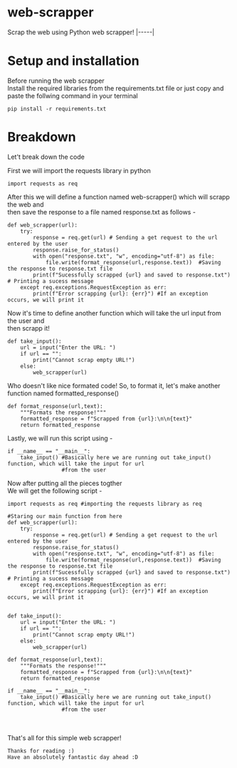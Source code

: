 # web-scrapper
Scrap the web using Python web scrapper!
|-----|
 
# Setup and installation
Before running the web scrapper <br>
Install the required libraries from the requirements.txt file or just copy and paste the follwing command in your terminal

```
pip install -r requirements.txt
```

# Breakdown
Let't break down the code 

First we will import the requests library in python

```
import requests as req
```

After this we will define a function named web-scrapper() which will scrapp the web and <br> 
then save the response to a file named response.txt as follows -

```
def web_scrapper(url):
    try:
        response = req.get(url) # Sending a get request to the url entered by the user
        response.raise_for_status() 
        with open("response.txt", "w", encoding="utf-8") as file:
            file.write(format_response(url,response.text))  #Saving the response to response.txt file
        print(f"Sucessfully scrapped {url} and saved to response.txt") # Printing a sucess message
    except req.exceptions.RequestException as err:
        print(f"Error scrapping {url}: {err}") #If an exception occurs, we will print it
```

Now it's time to define another function which will take the url input from the user and <br> 
then scrapp it!

```
def take_input():
    url = input("Enter the URL: ")
    if url == "":
        print("Cannot scrap empty URL!")
    else:
        web_scrapper(url)
```

Who doesn't like nice formated code!
So, to format it, let's make another function named formatted_response()

```
def format_response(url,text):
    """Formats the response!"""
    formatted_response = f"Scrapped from {url}:\n\n{text}"
    return formatted_response
```

Lastly, we will run this script using -

```
if __name__ == "__main__":
    take_input() #Basically here we are running out take_input() function, which will take the input for url
                 #from the user
```

Now after putting all the pieces togther <br>
We will get the following script -

```
import requests as req #importing the requests library as req

#Staring our main function from here
def web_scrapper(url):
    try:
        response = req.get(url) # Sending a get request to the url entered by the user
        response.raise_for_status() 
        with open("response.txt", "w", encoding="utf-8") as file:
            file.write(format_response(url,response.text))  #Saving the response to response.txt file
        print(f"Sucessfully scrapped {url} and saved to response.txt") # Printing a sucess message
    except req.exceptions.RequestException as err:
        print(f"Error scrapping {url}: {err}") #If an exception occurs, we will print it


def take_input():
    url = input("Enter the URL: ")
    if url == "":
        print("Cannot scrap empty URL!")
    else:
        web_scrapper(url)

def format_response(url,text):
    """Formats the response!"""
    formatted_response = f"Scrapped from {url}:\n\n{text}"
    return formatted_response

if __name__ == "__main__":
    take_input() #Basically here we are running out take_input() function, which will take the input for url
                 #from the user
```

<br>
<br>
 That's all for this simple web scrapper!


`
Thanks for reading :)
`
<br>
`
Have an absolutely fantastic day ahead :D
`

